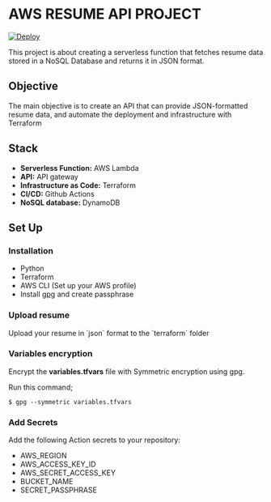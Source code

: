 # AWS RESUME API PROJECT
[![Deploy](https://github.com/FaithKovi/cloud-resume-api-AWS/actions/workflows/deploy.yml/badge.svg)](https://github.com/FaithKovi/cloud-resume-api-AWS/actions/workflows/deploy.yml)


This project is about creating a serverless function that fetches resume data stored in a NoSQL Database and returns it in JSON format. 

## Objective
The main objective is to create an API that can provide JSON-formatted resume data, and automate the deployment and infrastructure with Terraform 


## Stack
- <b>Serverless Function:</b> AWS Lambda
- <b>API:</b> API gateway
- <b>Infrastructure as Code:</b> Terraform 
- <b>CI/CD:</b> Github Actions 
- <b>NoSQL database:</b> DynamoDB


## Set Up
### Installation 
- Python
- Terraform
- AWS CLI (Set up your AWS profile)
- Install [gpg](https://gnupg.org/) and create passphrase


### Upload resume

<p>Upload your resume in `json` format to the `terraform` folder</p>

### Variables encryption
<p>Encrypt the <b>variables.tfvars</b> file with Symmetric encryption using gpg.</p>
Run this command;

```
$ gpg --symmetric variables.tfvars
```

### Add Secrets
<p>Add the following Action secrets to your repository:</p>

- AWS_REGION
- AWS_ACCESS_KEY_ID
- AWS_SECRET_ACCESS_KEY
- BUCKET_NAME
- SECRET_PASSPHRASE





